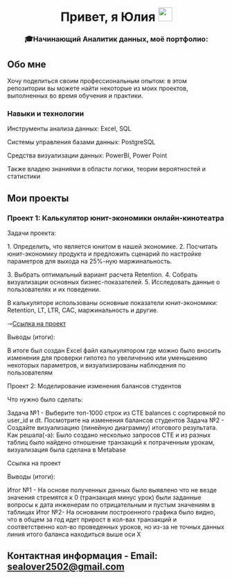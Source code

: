 <h1 align="center">Привет, я Юлия
<img src="https://github.com/blackcater/blackcater/raw/main/images/Hi.gif" height="32"/></h1>
<h3 align="center">&#127891;Начинающий Аналитик данных, моё портфолио:</h3>


<h2>Обо мне</h2>
<p>Хочу поделиться своим профессиональным опытом: в этом репозитории вы можете найти некоторые из моих проектов, выполненных во время обучения и практики.</p>

<h3>Навыки и технологии</h3>

<p>Инструменты анализа данных: Excel, SQL</p>
<p>Системы управления базами данных: PostgreSQL</p>
<p>Средства визуализации данных: PowerBI, Power Point</p>
<p>Также владею знаниями в области логики, теории вероятностей и статистики</p>

<h2>Мои проекты</h2>
<h3>Проект 1: Калькулятор юнит-экономики онлайн-кинотеатра</h3>

<p>Задачи проекта:</p>

<p>1. Определить, что является юнитом в нашей экономике.
   2. Посчитать юнит-экономику продукта и предложить сценарий по настройке параметров для выхода на 25%-ную маржинальность.</p>
   3. Выбрать оптимальный вариант расчета Retention.
   4. Собрать визуализации основных бизнес-показателей.
   5. Исследовать данные о пользователях и их поведении.</p>
В калькуляторе использованы основные показатели юнит-экономики: Retention, LT, LTR, CAC, маржинальность и другие.</p>

&#8702;<a href="https://docs.google.com/spreadsheets/d/1qpyromXxVEHRBm7hIwkALAX9pG9uXLOLqhmA0b6vUFc/edit?usp=sharing" target="_blank">Ссылка на проект</a>

Выводы (итоги):

В итоге был создан Excel файл калькулятором где можно было вносить изменения для проверки гипотез по увеличению или уменьшению некоторых параметров, и визуализированы наблюдения по пользователям

Проект 2: Моделирование изменения балансов студентов

Что нужно было сделать:

Задача №1 - Выберите топ-1000 строк из CTE balances с сортировкой по user_id и dt. Посмотрите на изменения балансов студентов
Задача №2 - Создайте визуализацию (линейную диаграмму) итогового результата.
Как решала(-а): Было создано несколько запросов CTE и из разных таблиц было найдено отношение транзакций к потраченным урокам, визуализация была сделана в Metabase

Ссылка на проект


Выводы (итоги):

Итог №1 - На основе полученных данных было выявлено что не везде значения стремятся к 0 (транзакция минус урок) были заданные вопросы к дата инженерам по отрицательным и пустым значениям в таблицах
Итог №2- На основании построенного графика было видно, что в общем за год идет прирост в кол-вах транзакций и соответственно кол-во проведенных уроков, но из-за не точных данных линия итого баланса находиться выше оси Х
## Контактная информация - Email: sealover2502@gmail.com
